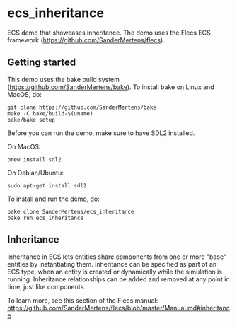 # ecs_inheritance
ECS demo that showcases inheritance. The demo uses the Flecs ECS framework (https://github.com/SanderMertens/flecs).

## Getting started
This demo uses the bake build system (https://github.com/SanderMertens/bake). To install bake on Linux and MacOS, do:

```
git clone https://github.com/SanderMertens/bake
make -C bake/build-$(uname)
bake/bake setup
```

Before you can run the demo, make sure to have SDL2 installed.

On MacOS:

```
brew install sdl2
```

On Debian/Ubuntu:

```
sudo apt-get install sdl2
```

To install and run the demo, do:

```
bake clone SanderMertens/ecs_inheritance
bake run ecs_inheritance
```

## Inheritance
Inheritance in ECS lets entities share components from one or more "base" entities by instantiating them. Inheritance can be specified as part of an ECS type, when an entity is created or dynamically while the simulation is running. Inheritance relationships can be added and removed at any point in time, just like components.

To learn more, see this section of the Flecs manual:
https://github.com/SanderMertens/flecs/blob/master/Manual.md#inheritance
